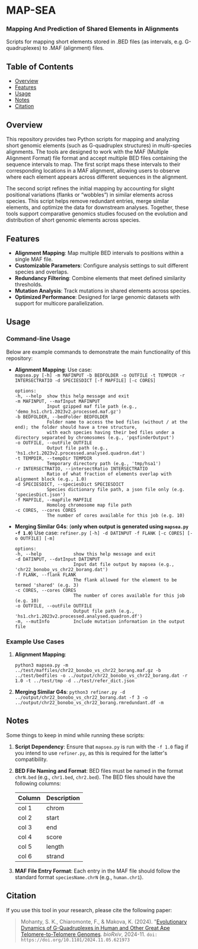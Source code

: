 # MAP-SEA
### Mapping And Prediction of Shared Elements in Alignments
Scripts for mapping short elements stored in .BED files (as intervals, e.g. G-quadruplexes) to .MAF (alignment) files.

## Table of Contents

-   [Overview](#overview)
-   [Features](#features)
-   [Usage](#usage)
- [Notes](#notes)
-   [Citation](#citation)

## Overview

This repository provides two Python scripts for mapping and analyzing short genomic elements (such as G-quadruplex structures) in multi-species alignments. The tools are designed to work with the MAF (Multiple Alignment Format) file format and accept multiple BED files containing the sequence intervals to map. The first script maps these intervals to their corresponding locations in a MAF alignment, allowing users to observe where each element appears across different sequences in the alignment.  

The second script refines the initial mapping by accounting for slight positional variations (flanks or “wobbles”) in similar elements across species. This script helps remove redundant entries, merge similar elements, and optimize the data for downstream analyses. Together, these tools support comparative genomics studies focused on the evolution and distribution of short genomic elements across species.

## Features

-   **Alignment Mapping**: Map multiple BED intervals to positions within a single MAF file.
-   **Customizable Parameters**: Configure analysis settings to suit different species and overlaps.
-   **Redundancy Filtering**: Combine elements that meet defined similarity thresholds.
-   **Mutation Analysis**: Track mutations in shared elements across species.
-   **Optimized Performance**: Designed for large genomic datasets with support for multicore parallelization.


## Usage

### Command-line Usage

Below are example commands to demonstrate the main functionality of this repository:

-   **Alignment Mapping**:
    Use case:  
    `mapsea.py [-h] -m MAFINPUT -b BEDFOLDER -o OUTFILE -t TEMPDIR -r INTERSECTRATIO -d SPECIESDICT [-f MAPFILE] [-c CORES]`
    
    ```
    options:
    -h, --help  show this help message and exit
	-m MAFINPUT, --mafInput MAFINPUT
				Input gzipped maf file path (e.g., 'demo_hs1.chr1.2023v2.processed.maf.gz')
	-b BEDFOLDER, --bedFolder BEDFOLDER
				Folder name to access the bed files (without / at the end); the folder should have a tree structure, 
				with each species having their bed files under a directory separated by chromosomes (e.g., 'pqsfinderOutput')
	-o OUTFILE, --outFile OUTFILE
				Output file path (e.g., 'hs1.chr1.2023v2.processed.analysed.quadron.dat')
	-t TEMPDIR, --tempDir TEMPDIR
				Temporary directory path (e.g., 'tmp/hsa1')
	-r INTERSECTRATIO, --intersectRatio INTERSECTRATIO
				Ratio of what fraction of elements overlap with alignment block (e.g., 1.0)
	-d SPECIESDICT, --speciesDict SPECIESDICT
				Species dictionary file path, a json file only (e.g. 'speciesDict.json')
	-f MAPFILE, --mapFile MAPFILE
				Homolog chromosome map file path
	-c CORES, --cores CORES
				The number of cores available for this job (e.g. 10)
    ```
    
-   **Merging Similar G4s**:
(**only when output is generated using `mapsea.py -f 1.0`**)
    Use case:
    `refiner.py [-h] -d DATINPUT -f FLANK [-c CORES] [-o OUTFILE] [-m]`
   
    ```
    options:
    -h, --help            show this help message and exit
    -d DATINPUT, --datInput DATINPUT
			              Input dat file output by mapsea (e.g., 'chr22_bonobo_vs_chr22_borang.dat')
	-f FLANK, --flank FLANK
                          The flank allowed for the element to be termed 'shared' (e.g. 3)
	-c CORES, --cores CORES
                          The number of cores available for this job (e.g. 10)
	-o OUTFILE, --outFile OUTFILE
                          Output file path (e.g., 'hs1.chr1.2023v2.processed.analysed.quadron.df')
	-m, --mutInfo         Include mutation information in the output file
    ``` 

### Example Use Cases

1.  **Alignment Mapping**: 
 
    `python3 mapsea.py -m ../test/maffiles/chr22_bonobo_vs_chr22_borang.maf.gz -b ../test/bedfiles -o ../output/chr22_bonobo_vs_chr22_borang.dat -r 1.0 -t ../test/tmp -d ../test/refer_dict.json` 
    
    
2.  **Merging Similar G4s**: 
	 `python3 refiner.py -d ../output/chr22_bonobo_vs_chr22_borang.dat -f 3 -o ../output/chr22_bonobo_vs_chr22_borang.rmredundant.df -m`
    

## Notes

Some things to keep in mind while running these scripts:
1.   **Script Dependency**: Ensure that `mapsea.py` is run with the `-f 1.0` flag if you intend to use `refiner.py`, as this is required for the latter's compatibility.
    
2. **BED File Naming and Format**: BED files must be named in the format `chrN.bed` (e.g., `chr1.bed`, `chr2.bed`). The BED files should have the following columns: 

	| Column | Description | 
	|--------|-------------| 
	| col 1 | chrom | 
	| col 2 | start | 
	| col 3 | end | 
	| col 4 | score | 
	| col 5 | length | 
	| col 6 | strand |

3. **MAF File Entry Format**: Each entry in the MAF file should follow the standard format `speciesName.chrN` (e.g., `human.chr1`).

## Citation

If you use this tool in your research, please cite the following paper:

> Mohanty, S. K., Chiaromonte, F., & Makova, K. (2024). "[Evolutionary Dynamics of G-Quadruplexes in Human and Other Great Ape Telomere-to-Telomere Genomes](https://www.biorxiv.org/content/10.1101/2024.11.05.621973v1). *bioRxiv*, 2024-11. `doi: https://doi.org/10.1101/2024.11.05.621973`